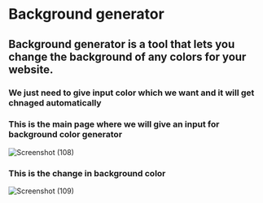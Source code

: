 # Background generator 
## Background generator is a tool that lets you change the background of any colors for your website.
### We just need to give input color which we want and it will get chnaged automatically
### This is the main page where we will give an input for background color generator


![Screenshot (108)](https://github.com/AkashkumarAK/Background-Generator/assets/83581531/9c579ec7-1e5b-4e81-96ba-888ae3f97083)
### This is the change in background color

![Screenshot (109)](https://github.com/AkashkumarAK/Background-Generator/assets/83581531/05bb883b-7cae-438d-adfa-3a7c31b513a3)
